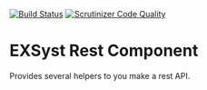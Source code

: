 [![Build Status](https://travis-ci.org/EXSyst/Rest.svg?branch=master)](https://travis-ci.org/EXSyst/Rest)
[![Scrutinizer Code Quality](https://scrutinizer-ci.com/g/EXSyst/Rest/badges/quality-score.png?b=master)](https://scrutinizer-ci.com/g/EXSyst/Rest/?branch=master)

# EXSyst Rest Component
Provides several helpers to you make a rest API.
